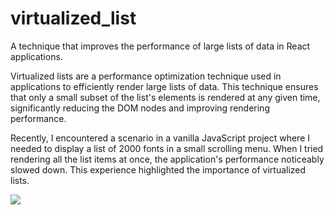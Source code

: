 # virtualized_list
A technique that improves the performance of large lists of data in React applications.

<p>Virtualized lists are a performance optimization technique used in applications to efficiently render large lists of data. This technique ensures that only a small subset of the list's elements is rendered at any given time, significantly reducing the DOM nodes and improving rendering performance.</p>
<p>Recently, I encountered a scenario in a vanilla JavaScript project where I needed to display a list of 2000 fonts in a small scrolling menu. When I tried rendering all the list items at once, the application's performance noticeably slowed down. This experience highlighted the importance of virtualized lists.</p>
<img src="https://github.com/aseeralfaisal/virtualized_list/assets/67814164/e95fd0fc-1310-4aab-8650-c4233c2e5792" />
